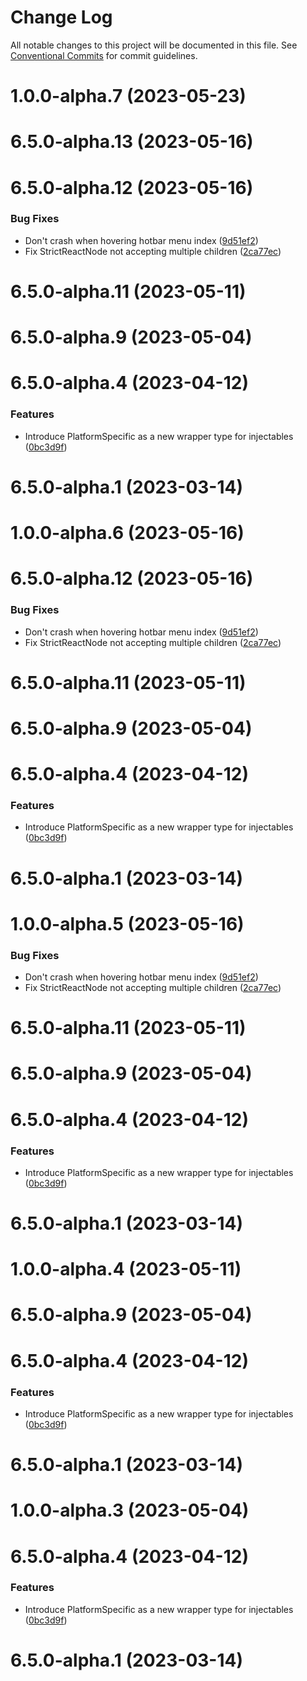 # Change Log

All notable changes to this project will be documented in this file.
See [Conventional Commits](https://conventionalcommits.org) for commit guidelines.

# 1.0.0-alpha.7 (2023-05-23)



# 6.5.0-alpha.13 (2023-05-16)



# 6.5.0-alpha.12 (2023-05-16)


### Bug Fixes

* Don't crash when hovering hotbar menu index ([9d51ef2](https://github.com/lensapp/lens/commit/9d51ef2aa69c6c9df0fd57281b25131a10efd27a))
* Fix StrictReactNode not accepting multiple children ([2ca77ec](https://github.com/lensapp/lens/commit/2ca77ecfe8f87e6d42ba7f1ece75ae59f43bcf00))



# 6.5.0-alpha.11 (2023-05-11)



# 6.5.0-alpha.9 (2023-05-04)



# 6.5.0-alpha.4 (2023-04-12)


### Features

* Introduce PlatformSpecific as a new wrapper type for injectables ([0bc3d9f](https://github.com/lensapp/lens/commit/0bc3d9f8b23a452fe92d7d6b4a525a67b048ea8b))



# 6.5.0-alpha.1 (2023-03-14)





# 1.0.0-alpha.6 (2023-05-16)



# 6.5.0-alpha.12 (2023-05-16)


### Bug Fixes

* Don't crash when hovering hotbar menu index ([9d51ef2](https://github.com/lensapp/lens/commit/9d51ef2aa69c6c9df0fd57281b25131a10efd27a))
* Fix StrictReactNode not accepting multiple children ([2ca77ec](https://github.com/lensapp/lens/commit/2ca77ecfe8f87e6d42ba7f1ece75ae59f43bcf00))



# 6.5.0-alpha.11 (2023-05-11)



# 6.5.0-alpha.9 (2023-05-04)



# 6.5.0-alpha.4 (2023-04-12)


### Features

* Introduce PlatformSpecific as a new wrapper type for injectables ([0bc3d9f](https://github.com/lensapp/lens/commit/0bc3d9f8b23a452fe92d7d6b4a525a67b048ea8b))



# 6.5.0-alpha.1 (2023-03-14)





# 1.0.0-alpha.5 (2023-05-16)


### Bug Fixes

* Don't crash when hovering hotbar menu index ([9d51ef2](https://github.com/lensapp/lens/commit/9d51ef2aa69c6c9df0fd57281b25131a10efd27a))
* Fix StrictReactNode not accepting multiple children ([2ca77ec](https://github.com/lensapp/lens/commit/2ca77ecfe8f87e6d42ba7f1ece75ae59f43bcf00))



# 6.5.0-alpha.11 (2023-05-11)



# 6.5.0-alpha.9 (2023-05-04)



# 6.5.0-alpha.4 (2023-04-12)


### Features

* Introduce PlatformSpecific as a new wrapper type for injectables ([0bc3d9f](https://github.com/lensapp/lens/commit/0bc3d9f8b23a452fe92d7d6b4a525a67b048ea8b))



# 6.5.0-alpha.1 (2023-03-14)





# 1.0.0-alpha.4 (2023-05-11)



# 6.5.0-alpha.9 (2023-05-04)



# 6.5.0-alpha.4 (2023-04-12)


### Features

* Introduce PlatformSpecific as a new wrapper type for injectables ([0bc3d9f](https://github.com/lensapp/lens/commit/0bc3d9f8b23a452fe92d7d6b4a525a67b048ea8b))



# 6.5.0-alpha.1 (2023-03-14)





# 1.0.0-alpha.3 (2023-05-04)



# 6.5.0-alpha.4 (2023-04-12)


### Features

* Introduce PlatformSpecific as a new wrapper type for injectables ([0bc3d9f](https://github.com/lensapp/lens/commit/0bc3d9f8b23a452fe92d7d6b4a525a67b048ea8b))



# 6.5.0-alpha.1 (2023-03-14)

